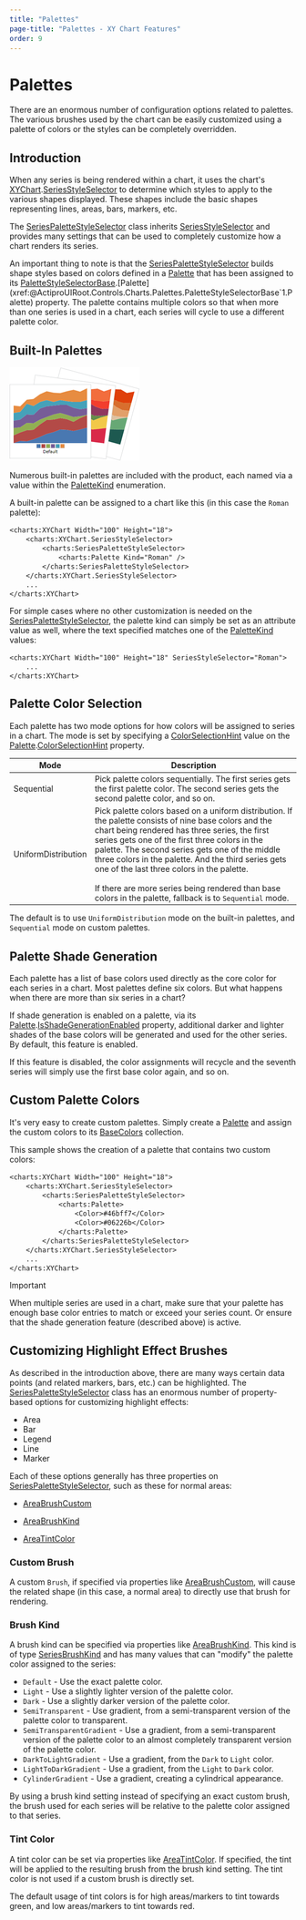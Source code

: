 ```yaml
---
title: "Palettes"
page-title: "Palettes - XY Chart Features"
order: 9
---
```

# Palettes

There are an enormous number of configuration options related to palettes.  The various brushes used by the chart can be easily customized using a palette of colors or the styles can be completely overridden.

## Introduction

When any series is being rendered within a chart, it uses the chart's [XYChart](xref:@ActiproUIRoot.Controls.Charts.XYChart).[SeriesStyleSelector](xref:@ActiproUIRoot.Controls.Charts.XYChart.SeriesStyleSelector) to determine which styles to apply to the various shapes displayed.  These shapes include the basic shapes representing lines, areas, bars, markers, etc.

The [SeriesPaletteStyleSelector](xref:@ActiproUIRoot.Controls.Charts.Palettes.SeriesPaletteStyleSelector) class inherits [SeriesStyleSelector](xref:@ActiproUIRoot.Controls.Charts.SeriesStyleSelector) and provides many settings that can be used to completely customize how a chart renders its series.

An important thing to note is that the [SeriesPaletteStyleSelector](xref:@ActiproUIRoot.Controls.Charts.Palettes.SeriesPaletteStyleSelector) builds shape styles based on colors defined in a [Palette](xref:@ActiproUIRoot.Controls.Charts.Palettes.Palette) that has been assigned to its [PaletteStyleSelectorBase<T>](xref:@ActiproUIRoot.Controls.Charts.Palettes.PaletteStyleSelectorBase`1).[Palette](xref:@ActiproUIRoot.Controls.Charts.Palettes.PaletteStyleSelectorBase`1.Palette) property.  The palette contains multiple colors so that when more than one series is used in a chart, each series will cycle to use a different palette color.

## Built-In Palettes

![Screenshot](../images/built-in-palettes.png)

Numerous built-in palettes are included with the product, each named via a value within the [PaletteKind](xref:@ActiproUIRoot.Controls.Charts.Palettes.PaletteKind) enumeration.

A built-in palette can be assigned to a chart like this (in this case the `Roman` palette):

```xaml
<charts:XYChart Width="100" Height="18">
	<charts:XYChart.SeriesStyleSelector>
		<charts:SeriesPaletteStyleSelector>
			<charts:Palette Kind="Roman" />
		</charts:SeriesPaletteStyleSelector>
	</charts:XYChart.SeriesStyleSelector>
	...
</charts:XYChart>
```

For simple cases where no other customization is needed on the [SeriesPaletteStyleSelector](xref:@ActiproUIRoot.Controls.Charts.Palettes.SeriesPaletteStyleSelector), the palette kind can simply be set as an attribute value as well, where the text specified matches one of the [PaletteKind](xref:@ActiproUIRoot.Controls.Charts.Palettes.PaletteKind) values:

```xaml
<charts:XYChart Width="100" Height="18" SeriesStyleSelector="Roman">
	...
</charts:XYChart>
```

## Palette Color Selection

Each palette has two mode options for how colors will be assigned to series in a chart.  The mode is set by specifying a [ColorSelectionHint](xref:@ActiproUIRoot.Controls.Charts.Palettes.ColorSelectionHint) value on the [Palette](xref:@ActiproUIRoot.Controls.Charts.Palettes.Palette).[ColorSelectionHint](xref:@ActiproUIRoot.Controls.Charts.Palettes.Palette.ColorSelectionHint) property.

| Mode | Description |
|-----|-----|
| Sequential | Pick palette colors sequentially.  The first series gets the first palette color.  The second series gets the second palette color, and so on. |
| UniformDistribution | Pick palette colors based on a uniform distribution.  If the palette consists of nine base colors and the chart being rendered has three series, the first series gets one of the first three colors in the palette.  The second series gets one of the middle three colors in the palette.  And the third series gets one of the last three colors in the palette.<br/><br/>If there are more series being rendered than base colors in the palette, fallback is to `Sequential` mode. |

The default is to use `UniformDistribution` mode on the built-in palettes, and `Sequential` mode on custom palettes.

## Palette Shade Generation

Each palette has a list of base colors used directly as the core color for each series in a chart.  Most palettes define six colors.  But what happens when there are more than six series in a chart?

If shade generation is enabled on a palette, via its [Palette](xref:@ActiproUIRoot.Controls.Charts.Palettes.Palette).[IsShadeGenerationEnabled](xref:@ActiproUIRoot.Controls.Charts.Palettes.Palette.IsShadeGenerationEnabled) property, additional darker and lighter shades of the base colors will be generated and used for the other series.  By default, this feature is enabled.

If this feature is disabled, the color assignments will recycle and the seventh series will simply use the first base color again, and so on.

## Custom Palette Colors

It's very easy to create custom palettes.  Simply create a [Palette](xref:@ActiproUIRoot.Controls.Charts.Palettes.Palette) and assign the custom colors to its [BaseColors](xref:@ActiproUIRoot.Controls.Charts.Palettes.Palette.BaseColors) collection.

This sample shows the creation of a palette that contains two custom colors:

```xaml
<charts:XYChart Width="100" Height="18">
	<charts:XYChart.SeriesStyleSelector>
		<charts:SeriesPaletteStyleSelector>
			<charts:Palette>
				<Color>#46bff7</Color>
				<Color>#06226b</Color>
			</charts:Palette>
		</charts:SeriesPaletteStyleSelector>
	</charts:XYChart.SeriesStyleSelector>
	...
</charts:XYChart>
```

> [!IMPORTANT]
> When multiple series are used in a chart, make sure that your palette has enough base color entries to match or exceed your series count.  Or ensure that the shade generation feature (described above) is active.

## Customizing Highlight Effect Brushes

As described in the introduction above, there are many ways certain data points (and related markers, bars, etc.) can be highlighted.  The [SeriesPaletteStyleSelector](xref:@ActiproUIRoot.Controls.Charts.Palettes.SeriesPaletteStyleSelector) class has an enormous number of property-based options for customizing highlight effects:

- Area
- Bar
- Legend
- Line
- Marker

Each of these options generally has three properties on [SeriesPaletteStyleSelector](xref:@ActiproUIRoot.Controls.Charts.Palettes.SeriesPaletteStyleSelector), such as these for normal areas:

- [AreaBrushCustom](xref:@ActiproUIRoot.Controls.Charts.Palettes.SeriesPaletteStyleSelector.AreaBrushCustom)

- [AreaBrushKind](xref:@ActiproUIRoot.Controls.Charts.Palettes.SeriesPaletteStyleSelector.AreaBrushKind)

- [AreaTintColor](xref:@ActiproUIRoot.Controls.Charts.Palettes.SeriesPaletteStyleSelector.AreaTintColor)

### Custom Brush

A custom `Brush`, if specified via properties like [AreaBrushCustom](xref:@ActiproUIRoot.Controls.Charts.Palettes.SeriesPaletteStyleSelector.AreaBrushCustom), will cause the related shape (in this case, a normal area) to directly use that brush for rendering.

### Brush Kind

A brush kind can be specified via properties like [AreaBrushKind](xref:@ActiproUIRoot.Controls.Charts.Palettes.SeriesPaletteStyleSelector.AreaBrushKind).  This kind is of type [SeriesBrushKind](xref:@ActiproUIRoot.Controls.Charts.Palettes.SeriesBrushKind) and has many values that can "modify" the palette color assigned to the series:

- `Default` - Use the exact palette color.
- `Light` - Use a slightly lighter version of the palette color.
- `Dark` - Use a slightly darker version of the palette color.
- `SemiTransparent` - Use gradient, from a semi-transparent version of the palette color to transparent.
- `SemiTransparentGradient` - Use a gradient, from a semi-transparent version of the palette color to an almost completely transparent version of the palette color.
- `DarkToLightGradient` - Use a gradient, from the `Dark` to `Light` color.
- `LightToDarkGradient` - Use a gradient, from the `Light` to `Dark` color.
- `CylinderGradient` - Use a gradient, creating a cylindrical appearance.

By using a brush kind setting instead of specifying an exact custom brush, the brush used for each series will be relative to the palette color assigned to that series.

### Tint Color

A tint color can be set via properties like [AreaTintColor](xref:@ActiproUIRoot.Controls.Charts.Palettes.SeriesPaletteStyleSelector.AreaTintColor).  If specified, the tint will be applied to the resulting brush from the brush kind setting.  The tint color is not used if a custom brush is directly set.

The default usage of tint colors is for high areas/markers to tint towards green, and low areas/markers to tint towards red.
